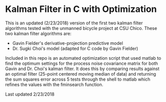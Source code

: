 # Kalman Filter in C with Optimization

This is an updated (2/23/2018) version of the first two kalman filter algorithms tested with the unmanned bicycle project at CSU Chico. These two kalman filter algorithms are:
 - Gavin Fielder's derivative-projection predictive model
 - Dr. Sugki Choi's model (adapted for C code by Gavin Fielder)

Included in this repo is an automated optimization script that used matlab to find the optimum settings for the process noise covariance matrix for both Gavin and Dr. Choi's kalman filter. It does this by comparing results against an optimal filter (25-point centered moving median of data) and returning the sum squares error across 5 tests through the shell to matlab which refines the values with the fminsearch function. 

Last updated 2/23/2018
